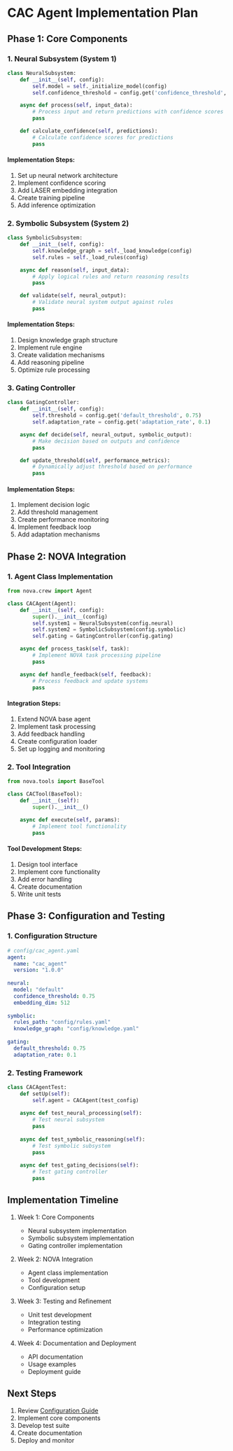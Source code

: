 # CAC Agent Implementation Plan

## Phase 1: Core Components

### 1. Neural Subsystem (System 1)

```python
class NeuralSubsystem:
    def __init__(self, config):
        self.model = self._initialize_model(config)
        self.confidence_threshold = config.get('confidence_threshold', 0.75)

    async def process(self, input_data):
        # Process input and return predictions with confidence scores
        pass

    def calculate_confidence(self, predictions):
        # Calculate confidence scores for predictions
        pass
```

#### Implementation Steps:
1. Set up neural network architecture
2. Implement confidence scoring
3. Add LASER embedding integration
4. Create training pipeline
5. Add inference optimization

### 2. Symbolic Subsystem (System 2)

```python
class SymbolicSubsystem:
    def __init__(self, config):
        self.knowledge_graph = self._load_knowledge(config)
        self.rules = self._load_rules(config)

    async def reason(self, input_data):
        # Apply logical rules and return reasoning results
        pass

    def validate(self, neural_output):
        # Validate neural system output against rules
        pass
```

#### Implementation Steps:
1. Design knowledge graph structure
2. Implement rule engine
3. Create validation mechanisms
4. Add reasoning pipeline
5. Optimize rule processing

### 3. Gating Controller

```python
class GatingController:
    def __init__(self, config):
        self.threshold = config.get('default_threshold', 0.75)
        self.adaptation_rate = config.get('adaptation_rate', 0.1)

    async def decide(self, neural_output, symbolic_output):
        # Make decision based on outputs and confidence
        pass

    def update_threshold(self, performance_metrics):
        # Dynamically adjust threshold based on performance
        pass
```

#### Implementation Steps:
1. Implement decision logic
2. Add threshold management
3. Create performance monitoring
4. Implement feedback loop
5. Add adaptation mechanisms

## Phase 2: NOVA Integration

### 1. Agent Class Implementation

```python
from nova.crew import Agent

class CACAgent(Agent):
    def __init__(self, config):
        super().__init__(config)
        self.system1 = NeuralSubsystem(config.neural)
        self.system2 = SymbolicSubsystem(config.symbolic)
        self.gating = GatingController(config.gating)

    async def process_task(self, task):
        # Implement NOVA task processing pipeline
        pass

    async def handle_feedback(self, feedback):
        # Process feedback and update systems
        pass
```

#### Integration Steps:
1. Extend NOVA base agent
2. Implement task processing
3. Add feedback handling
4. Create configuration loader
5. Set up logging and monitoring

### 2. Tool Integration

```python
from nova.tools import BaseTool

class CACTool(BaseTool):
    def __init__(self):
        super().__init__()
        
    async def execute(self, params):
        # Implement tool functionality
        pass
```

#### Tool Development Steps:
1. Design tool interface
2. Implement core functionality
3. Add error handling
4. Create documentation
5. Write unit tests

## Phase 3: Configuration and Testing

### 1. Configuration Structure

```yaml
# config/cac_agent.yaml
agent:
  name: "cac_agent"
  version: "1.0.0"
  
neural:
  model: "default"
  confidence_threshold: 0.75
  embedding_dim: 512
  
symbolic:
  rules_path: "config/rules.yaml"
  knowledge_graph: "config/knowledge.yaml"
  
gating:
  default_threshold: 0.75
  adaptation_rate: 0.1
```

### 2. Testing Framework

```python
class CACAgentTest:
    def setUp(self):
        self.agent = CACAgent(test_config)
        
    async def test_neural_processing(self):
        # Test neural subsystem
        pass
        
    async def test_symbolic_reasoning(self):
        # Test symbolic subsystem
        pass
        
    async def test_gating_decisions(self):
        # Test gating controller
        pass
```

## Implementation Timeline

1. Week 1: Core Components
   - Neural subsystem implementation
   - Symbolic subsystem implementation
   - Gating controller implementation

2. Week 2: NOVA Integration
   - Agent class implementation
   - Tool development
   - Configuration setup

3. Week 3: Testing and Refinement
   - Unit test development
   - Integration testing
   - Performance optimization

4. Week 4: Documentation and Deployment
   - API documentation
   - Usage examples
   - Deployment guide

## Next Steps

1. Review [Configuration Guide](configuration.md)
2. Implement core components
3. Develop test suite
4. Create documentation
5. Deploy and monitor
